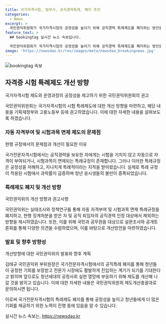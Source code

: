 ```yaml
---
title: 국가자격시험, 법무사, 공직경력특례, 폐지 추진
categories:
  - News
excerpt: >
  국민권익위원회가 국가자격시험의 공정성을 높이기 위해 공직경력 특례제도를 폐지하는 방안을 권고했다. 변리사, 법무사 등 15종의 국가전문자격시험에서의 특례를 없애고, 징계처분을 받은 자의 공직경력 제외, 퇴임자의 경력 악용 방지 등을 위한 정책을 마련했다. 국민과 공무원을 대상으로 의견 수렴을 거쳐 마련된 이번 개선안은 청년들의 공정한 기회를 보장하고 전문가 시장에 활발한 진입을 돕기 위함이라고 권익위 부위원장은 전했다.
feature_text: >
  ## bookingtag 실시간 뉴스 속보입니다.

  국민권익위원회가 국가자격시험의 공정성을 높이기 위해 공직경력 특례제도를 폐지하는 방안을 권고했다. 변리사, 법무사 등 15종의 국가전문자격시험에서의 특례를 없애고, 징계처분을 받은 자의 공직경력 제외, 퇴임자의 경력 악용 방지 등을 위한 정책을 마련했다. 국민과 공무원을 대상으로 의견 수렴을 거쳐 마련된 이번 개선안은 청년들의 공정한 기회를 보장하고 전문가 시장에 활발한 진입을 돕기 위함이라고 권익위 부위원장은 전했다.
image: 'https://newsdao.kr/res/images/meta/newsdao_breakingnews.jpg'
---
```


<p><img src="https://newsdao.kr/res/images/meta/newsdao_breakingnews.jpg" alt="bookingtag 속보" /></p>

<h2 data-ke-size="size26">자격증 시험 특례제도 개선 방향</h2>

<p data-ke-size="size16">국가자격시험 제도와 운영과정의 공정성을 제고하기 위한 국민권익위원회의 권고</p>

<p>국민권익위원회는 국가자격시험의 시험 특례제도에 대한 개선 방향을 마련하고, 해당 내용을 기획재정부와 고용노동부 등에 권고하였습니다. 이에 대한 자세한 내용을 살펴보도록 하겠습니다.</p>

<h3>자동 자격부여 및 시험과목 면제 제도의 문제점</h3>

<p data-ke-size="size16">현행 규정에서의 문제점과 개선이 필요한 이유</p>

<p>국가전문자격시험에서는 공직경력을 보유한 자에게는 시험을 거치지 않고 자동으로 자격이 부여되거나, 시험과목이 면제되는 특례규정이 존재합니다. 그러나 이러한 특례규정은 공정성을 저해하고, 지나치게 특례적이라는 지적을 받아왔습니다. 실제로 특례 규정이 적용된 시험에서 과락률이 급증하며 청년 응시생들의 불만이 증폭되었습니다.</p>

<h3>특례제도 폐지 및 개선 방향</h3>

<p data-ke-size="size16">국민권익위의 개선 방향과 권고사항</p>

<p>국민권익위는 실태조사와 정책연구를 통해 자동 자격부여 및 시험과목 면제 특례규정을 폐지하고, 현행 징계처분을 받은 자 및 공직 퇴임자의 공직경력 인정 대상에서 제외하는 방향을 제시하였습니다. 또한, 이를 위해 국민과 공무원을 대상으로 설문조사와 공개토론회를 통해 다양한 의견을 수렴하였으며, 이를 바탕으로 개선방안을 마련하였습니다.</p>

<h3>발표 및 향후 방향성</h3>

<p data-ke-size="size16">개선방향에 대한 국민권익위의 발표와 향후 계획</p>

<p>김태규 국민권익위 부위원장은 국가전문자격시험에서의 공직특례 폐지를 통해 청년들이 공정한 기회를 보장받고 전문가 시장에도 활발하게 진입하는 계기가 되기를 기대한다고 밝히며 앞으로도 청년세대의 공정사회 실현 열망에 부응하기 위해 제도를 개선해 나갈 것을 밝히고 있습니다. 이에 대한 자세한 내용은 국민권익위원회 제도개선총괄과로 문의하시면 됩니다.</p>

<p>이로써 국가전문자격시험의 특례제도 폐지를 통해 공정성을 높이고 청년들에게 더 많은 기회를 제공하기 위한 노력이 진행 중에 있음을 알 수 있습니다.</p>
실시간 뉴스 속보는, <a href="https://newsdao.kr" rel="dofollow">https://newsdao.kr</a>


